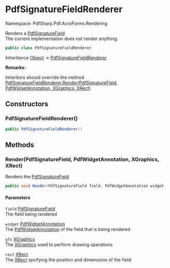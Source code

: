 # PdfSignatureFieldRenderer

Namespace: PdfSharp.Pdf.AcroForms.Rendering

Renders a [PdfSignatureField](./pdfsharp.pdf.acroforms.pdfsignaturefield)<br>
 The current implementation does not render anything.<br>

```csharp
public class PdfSignatureFieldRenderer
```

Inheritance [Object](https://docs.microsoft.com/en-us/dotnet/api/system.object) → [PdfSignatureFieldRenderer](./pdfsharp.pdf.acroforms.rendering.pdfsignaturefieldrenderer)

**Remarks:**

Inheritors should override the method [PdfSignatureFieldRenderer.Render(PdfSignatureField, PdfWidgetAnnotation, XGraphics, XRect)](./pdfsharp.pdf.acroforms.rendering.pdfsignaturefieldrenderer#renderpdfsignaturefield-pdfwidgetannotation-xgraphics-xrect)

## Constructors

### **PdfSignatureFieldRenderer()**

```csharp
public PdfSignatureFieldRenderer()
```

## Methods

### **Render(PdfSignatureField, PdfWidgetAnnotation, XGraphics, XRect)**

Renders the [PdfSignatureField](./pdfsharp.pdf.acroforms.pdfsignaturefield)

```csharp
public void Render(PdfSignatureField field, PdfWidgetAnnotation widget, XGraphics gfx, XRect rect)
```

#### Parameters

`field` [PdfSignatureField](./pdfsharp.pdf.acroforms.pdfsignaturefield)<br>
The field being rendered

`widget` [PdfWidgetAnnotation](./pdfsharp.pdf.annotations.pdfwidgetannotation)<br>
The [PdfWidgetAnnotation](./pdfsharp.pdf.annotations.pdfwidgetannotation) of the field that is being rendered

`gfx` [XGraphics](./pdfsharp.drawing.xgraphics)<br>
The [XGraphics](./pdfsharp.drawing.xgraphics) used to perform drawing operations

`rect` [XRect](./pdfsharp.drawing.xrect)<br>
The [XRect](./pdfsharp.drawing.xrect) spcifying the position and dimensions of the field
